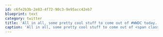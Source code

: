 ```yaml
---
id: c6fe2b3b-2e83-4f72-90c3-9e95acc42eb7
blueprint: text
category: twitter
title: 'All in all, some pretty cool stuff to come out of #WWDC today.  I missed if there was anything NFC in iOS5?'
caption: 'All in all, some pretty cool stuff to come out of <span class="hashtag hashtag_local">#<a href="http://tweettemp.darylchymko.ca/?tag=wwdc">WWDC</a> today.  I missed if there was anything NFC in iOS5?'
---
```

